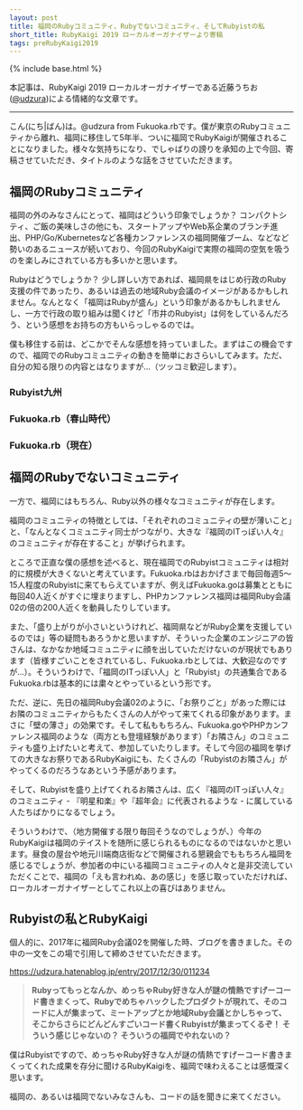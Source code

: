 ```yaml
---
layout: post
title: 福岡のRubyコミュニティ、Rubyでないコミュニティ、そしてRubyistの私
short_title: RubyKaigi 2019 ローカルオーガナイザーより寄稿
tags: preRubyKaigi2019
---
```

{% include base.html %}

本記事は、RubyKaigi 2019 ローカルオーガナイザーである近藤うちお([@udzura](https://twitter.com/udzura))による情緒的な文章です。

----

こん(にち\|ばん)は。@udzura from Fukuoka.rbです。僕が東京のRubyコミュニティから離れ、福岡に移住して5年半、ついに福岡でRubyKaigiが開催されることになりました。様々な気持ちになり、でしゃばりの謗りを承知の上で今回、寄稿させていただき、タイトルのような話をさせていただきます。

## 福岡のRubyコミュニティ

福岡の外のみなさんにとって、福岡はどういう印象でしょうか？ コンパクトシティ、ご飯の美味しさの他にも、スタートアップやWeb系企業のブランチ進出、PHP/Go/Kubernetesなど各種カンファレンスの福岡開催ブーム、などなど勢いのあるニュースが続いており、今回のRubyKaigiで実際の福岡の空気を吸うのを楽しみにされている方も多いかと思います。

Rubyはどうでしょうか？ 少し詳しい方であれば、福岡県をはじめ行政のRuby支援の件であったり、あるいは過去の地域Ruby会議のイメージがあるかもしれません。なんとなく「福岡はRubyが盛ん」という印象があるかもしれませんし、一方で行政の取り組みは聞くけど「市井のRubyist」は何をしているんだろう、という感想をお持ちの方もいらっしゃるのでは。

僕も移住する前は、どこかでそんな感想を持っていました。まずはこの機会ですので、福岡でのRubyコミュニティの動きを簡単におさらいしてみます。ただ、自分の知る限りの内容とはなりますが...（ツッコミ歓迎します）。

### Rubyist九州



### Fukuoka.rb（春山時代）

### Fukuoka.rb（現在）




## 福岡のRubyでないコミュニティ

一方で、福岡にはもちろん、Ruby以外の様々なコミュニティが存在します。

福岡のコミュニティの特徴としては、「それぞれのコミュニティの壁が薄いこと」と、「なんとなくコミュニティ同士がつながり、大きな『福岡のITっぽい人々』のコミュニティが存在すること」が挙げられます。

ところで正直な僕の感想を述べると、現在福岡でのRubyistコミュニティは相対的に規模が大きくないと考えています。Fukuoka.rbはおかげさまで毎回毎週5〜15人程度のRubyistに来てもらえていますが、例えばFukuoka.goは募集とともに毎回40人近くがすぐに埋まりますし、PHPカンファレンス福岡は福岡Ruby会議02の倍の200人近くを動員したりしています。

また、「盛り上がりが小さいというけれど、福岡県などがRuby企業を支援しているのでは」等の疑問もあろうかと思いますが、そういった企業のエンジニアの皆さんは、なかなか地域コミュニティに顔を出していただけないのが現状でもあります（皆様すごいことをされているし、Fukuoka.rbとしては、大歓迎なのですが...）。そういうわけで、「福岡のITっぽい人」と「Rubyist」の共通集合であるFukuoka.rbは基本的には粛々とやっているという形です。

ただ、逆に、先日の福岡Ruby会議02のように、「お祭りごと」があった際にはお隣のコミュニティからもたくさんの人がやって来てくれる印象があります。まさに「壁の薄さ」の効果です。そして私ももちろん、Fukuoka.goやPHPカンファレンス福岡のような（両方とも登壇経験があります）「お隣さん」のコミュニティも盛り上げたいと考えて、参加していたりします。そして今回の福岡を挙げての大きなお祭りであるRubyKaigiにも、たくさんの「Rubyistのお隣さん」がやってくるのだろうなあという予感があります。

そして、Rubyistを盛り上げてくれるお隣さんは、広く『福岡のITっぽい人々』のコミュニティ - 『明星和楽』や『超年会』に代表されるような - に属している人たちばかりになるでしょう。

そういうわけで、（地方開催する限り毎回そうなのでしょうが、）今年のRubyKaigiは福岡のテイストを随所に感じられるものになるのではないかと思います。昼食の屋台や地元川端商店街などで開催される懇親会でももちろん福岡を感じるでしょうが、参加者の中にいる福岡コミュニティの人々と是非交流していただくことで、福岡の「えも言われぬ、あの感じ」を感じ取っていただければ、ローカルオーガナイザーとしてこれ以上の喜びはありません。

## Rubyistの私とRubyKaigi

個人的に、2017年に福岡Ruby会議02を開催した時、ブログを書きました。その中の一文をこの場で引用して締めさせていただきます。

https://udzura.hatenablog.jp/entry/2017/12/30/011234

> **Rubyってもっとなんか、めっちゃRuby好きな人が謎の情熱ですげーコード書きまくって、Rubyでめちゃハックしたプロダクトが現れて、そのコードに人が集まって、ミートアップとか地域Ruby会議とかしちゃって、そこからさらにどんどんすごいコード書くRubyistが集まってくるぞ！ そういう感じじゃないの？ そういうの福岡でやれないの？**

僕はRubyistですので、めっちゃRuby好きな人が謎の情熱ですげーコード書きまくってくれた成果を存分に聞けるRubyKaigiを、福岡で味わえることは感慨深く思います。

福岡の、あるいは福岡でないみなさんも、コードの話を聞きに来てください。
